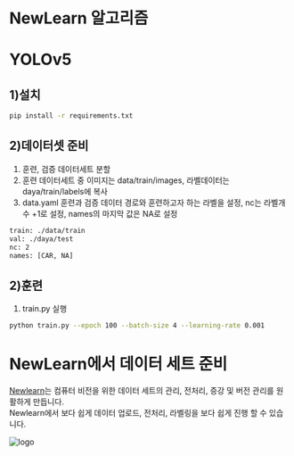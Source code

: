 # NewLearn 알고리즘

# YOLOv5

## 1)설치

```bash
pip install -r requirements.txt
```

## 2)데이터셋 준비

1. 훈련, 검증 데이터세트 분할
2. 훈련 데이터세트 중 이미지는 data/train/images, 라벨데이터는 daya/train/labels에 복사
3. data.yaml 훈련과 검증 데이터 경로와 훈련하고자 하는 라벨을 설정, nc는 라벨개수 +1로 설정, names의 마지막 값은 NA로 설정

```bash
train: ./data/train
val: ./daya/test
nc: 2
names: [CAR, NA]
```

## 2)훈련

1. train.py 실행

```bash
python train.py --epoch 100 --batch-size 4 --learning-rate 0.001
```

# NewLearn에서 데이터 세트 준비

[Newlearn](https://newlearn.ai/)는 컴퓨터 비전을 위한 데이터 세트의 관리, 전처리, 증강 및 버전 관리를 원활하게 만듭니다.  
Newlearn에서 보다 쉽게 데이터 업로드, 전처리, 라벨링을 보다 쉽게 진행 할 수 있습니다.

![logo](https://user-images.githubusercontent.com/77031838/191424048-14ed0a19-ab49-4e9c-b0ee-f2f9ada93f52.png)
